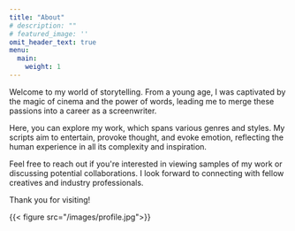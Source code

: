```yaml
---
title: "About"
# description: ""
# featured_image: ''
omit_header_text: true
menu:
  main:
    weight: 1
---
```


Welcome to my world of storytelling. From a young age, I was captivated by the magic of cinema and the power of words, leading me to merge these passions into a career as a screenwriter.

Here, you can explore my work, which spans various genres and styles. My scripts aim to entertain, provoke thought, and evoke emotion, reflecting the human experience in all its complexity and inspiration.

Feel free to reach out if you're interested in viewing samples of my work or discussing potential collaborations. I look forward to connecting with fellow creatives and industry professionals.

Thank you for visiting!

{{< figure src="/images/profile.jpg">}}
